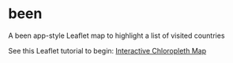# been
A been app-style Leaflet map to highlight a list of visited countries

See this Leaflet tutorial to begin: [Interactive Chloropleth Map](https://leafletjs.com/examples/choropleth/)
